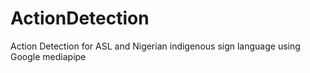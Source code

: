 # ActionDetection
Action Detection for ASL and Nigerian indigenous sign language using Google mediapipe
